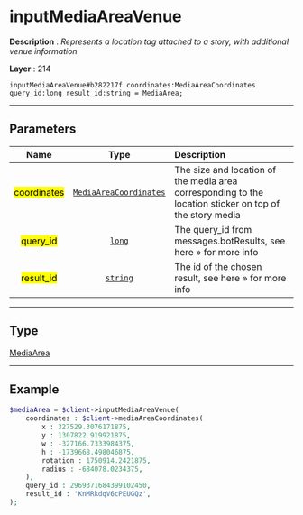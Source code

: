 # inputMediaAreaVenue

**Description** : *Represents a location tag attached to a story, with additional venue information*

**Layer** : 214

```tl
inputMediaAreaVenue#b282217f coordinates:MediaAreaCoordinates query_id:long result_id:string = MediaArea;
```

---

## Parameters

| Name | Type | Description |
| :---: | :---: | :--- |
| <mark>coordinates</mark> | [`MediaAreaCoordinates`](type/MediaAreaCoordinates) | The size and location of the media area corresponding to the location sticker on top of the story media |
| <mark>query_id</mark> | [`long`](type/long) | The query_id from messages.botResults, see here » for more info |
| <mark>result_id</mark> | [`string`](type/string) | The id of the chosen result, see here » for more info |

---

## Type

[MediaArea](type/MediaArea)

---

## Example

```php
$mediaArea = $client->inputMediaAreaVenue(
	coordinates : $client->mediaAreaCoordinates(
		x : 327529.3076171875,
		y : 1307822.919921875,
		w : -327166.7333984375,
		h : -1739668.498046875,
		rotation : 1750914.2421875,
		radius : -684078.0234375,
	),
	query_id : 2969371684399102450,
	result_id : 'KnMRkdqV6cPEUGQz',
);
```
